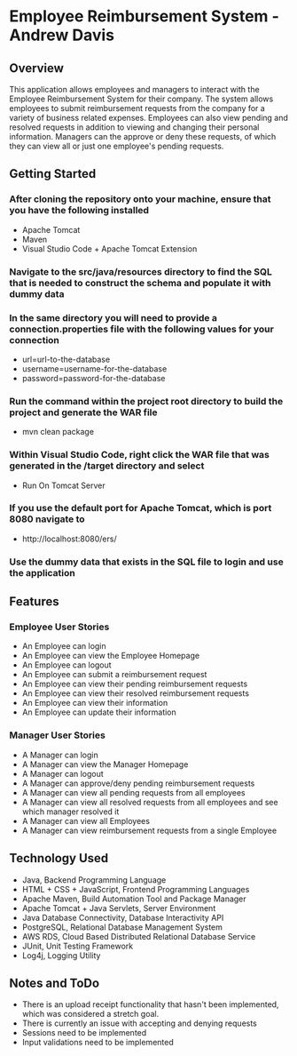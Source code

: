 # Employee Reimbursement System - Andrew Davis



## Overview
This application allows employees and managers to interact with the Employee Reimbursement System for their company. The system allows employees to submit reimbursement requests from the company for a variety of business related expenses. Employees can also view pending and resolved requests in addition to viewing and changing their personal information. Managers can the approve or deny these requests, of which they can view all or just one employee's pending requests. <!--The application is hosted on an AWS EC2 instance and can be view at: http://ec2-100-25-36-41.compute-1.amazonaws.com:8085/ers/ -->



## Getting Started
### After cloning the repository onto your machine, ensure that you have the following installed
- Apache Tomcat
- Maven
- Visual Studio Code + Apache Tomcat Extension
### Navigate to the src/java/resources directory to find the SQL that is needed to construct the schema and populate it with dummy data
### In the same directory you will need to provide a connection.properties file with the following values for your connection
- url=url-to-the-database
- username=username-for-the-database
- password=password-for-the-database
### Run the command within the project root directory to build the project and generate the WAR file
- mvn clean package
### Within Visual Studio Code, right click the WAR file that was generated in the /target directory and select
- Run On Tomcat Server
### If you use the default port for Apache Tomcat, which is port 8080 navigate to
- http://localhost:8080/ers/
### Use the dummy data that exists in the SQL file to login and use the application



## Features
### Employee User Stories 
- An Employee can login
- An Employee can view the Employee Homepage
- An Employee can logout
- An Employee can submit a reimbursement request
- An Employee can view their pending reimbursement requests
- An Employee can view their resolved reimbursement requests
- An Employee can view their information
- An Employee can update their information

### Manager User Stories
- A Manager can login
- A Manager can view the Manager Homepage
- A Manager can logout
- A Manager can approve/deny pending reimbursement requests
- A Manager can view all pending requests from all employees
- A Manager can view all resolved requests from all employees and see which manager resolved it
- A Manager can view all Employees
- A Manager can view reimbursement requests from a single Employee



## Technology Used
- Java, Backend Programming Language
- HTML + CSS + JavaScript, Frontend Programming Languages
- Apache Maven, Build Automation Tool and Package Manager
- Apache Tomcat + Java Servlets, Server Environment
- Java Database Connectivity, Database Interactivity API
- PostgreSQL, Relational Database Management System
- AWS RDS, Cloud Based Distributed Relational Database Service
- JUnit, Unit Testing Framework
- Log4j, Logging Utility


## Notes and ToDo
- There is an upload receipt functionality that hasn't been implemented, which was considered a stretch goal.
- There is currently an issue with accepting and denying requests
- Sessions need to be implemented
- Input validations need to be implemented
